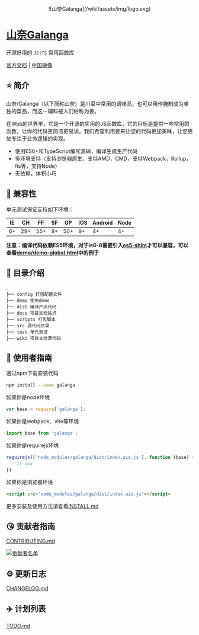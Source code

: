 <div align=center>![山奈Galanga](/wiki/assets/img/logo.svg)</div>

# [山奈Galanga](https://github.com/censujiang/galanga)

开源好用的 `JS|TS` 常用函数库

[官方文档](https://galanga.censujiang.com) | [中国镜像](https://galanga.censujiang.cn)

## :star: 简介

山奈/Galanga（以下简称山奈）是川菜中常用的调味品，也可以用作腌制成为单独的菜品，而这一辅料被人们俗称为姜。

在Web的世界里，它是一个开源的实用的JS函数库，它的目标是提供一些常用的函数，让你的代码更简洁更易读。我们希望利用姜来让您的代码更加美味，让您更加专注于业务逻辑的实现。

- 使用ES6+和TypeScript编写源码，编译生成生产代码
- 多环境支持（支持浏览器原生，支持AMD，CMD，支持Webpack，Rollup，fis等，支持Node）
- 无依赖，体积小巧

## :pill: 兼容性

单元测试保证支持如下环境：

| IE   | CH   | FF   | SF   | OP   | IOS  | Android   | Node  |
| ---- | ---- | ---- | ---- | ---- | ---- | ---- | ----- |
| 6+   | 29+ | 55+  | 9+   | 50+  | 9+   | 4+   | 4+ |

**注意：编译代码依赖ES5环境，对于ie6-8需要引入[es5-shim](http://github.com/es-shims/es5-shim/)才可以兼容，可以查看[demo/demo-global.html](./demo/demo-global.html)中的例子**

## :open_file_folder: 目录介绍

```
.
├── config 打包配置文件
├── demo 使用demo
├── dist 编译产出代码
├── docs 项目文档站点
├── scripts 打包脚本
├── src 源代码目录
├── test 单元测试
├── wiki 项目文档源代码
```

## :rocket: 使用者指南

通过npm下载安装代码

```bash
npm install --save galanga
```

如果你是node环境

```js
var base = require('galanga');
```

如果你是webpack、vite等环境

```js
import base from 'galanga';
```

如果你是requirejs环境

```js
requirejs(['node_modules/galanga/dist/index.aio.js'], function (base) {
    // xxx
})
```

如果你是浏览器环境

```html
<script src="node_modules/galanga/dist/index.aio.js"></script>
```

更多安装及使用方法请查看[INSTALL.md](./wiki/guide/install.md)

## :kissing_heart: 贡献者指南

[CONTRIBUTING.md](./wiki/guide/contribute.md)

[![贡献者名单](https://contrib.rocks/image?repo=censujiang/galanga)](https://github.com/censujiang/galanga/graphs/contributors)

## :gear: 更新日志

[CHANGELOG.md](./wiki/guide/changelog.md)

## :airplane: 计划列表

[TODO.md](./wiki/guide/todo.md)
